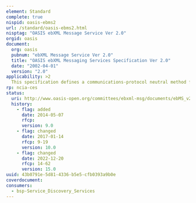 ```yaml
---
element: Standard
complete: true
nispid: oasis-ebms2
url: /standard/oasis-ebms2.html
nisptag: "OASIS ebXML Message Service Ver 2.0"
orgid: oasis
document:
  org: oasis
  pubnum: "ebXML Message Service Ver 2.0"
  title: "OASIS ebXML Messaging Services Specification Ver 2.0"
  date: "2002-04-01"
  version: "2.0"
applicability: >2
  This specification defines a communications-protocol neutral method for exchanging electronic business messages. It defines specific Web Services-based enveloping constructs supporting reliable, secure delivery of business information. Furthermore, the specification defines a flexible enveloping technique, permitting messages to contain payloads of any format type. This versatility ensures legacy electronic business systems employing traditional syntaxes (i.e. UN/EDIFACT, ASC X12, or HL7) can leverage the advantages of the ebXML infrastructure along with users of emerging technologies.
rp: ncia-ces
status:
  uri: http://www.oasis-open.org/committees/ebxml-msg/documents/ebMS_v2_0.pdf
  history: 
    - flag: added
      date: 2014-05-07
      rfcp: 
      version: 9.0
    - flag: changed
      date: 2017-01-14
      rfcp: 9-19
      version: 10.0
    - flag: changed
      date: 2022-12-20
      rfcp: 14-62
      version: 15.0
uuid: 43b0791e-5d81-4336-b5e5-cfb0393a9b0e
coverdocument:
consumers:
  - bsp-Service_Discovery_Services
---
```


